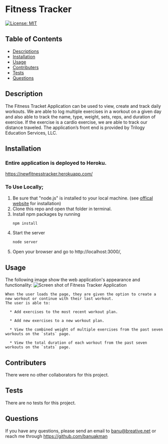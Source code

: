 # Fitness Tracker

[![License: MIT](https://img.shields.io/badge/License-MIT-yellow.svg)](https://opensource.org/licenses/MIT)

## Table of Contents

- [Descriptions](#Description)
- [Installation](#Installation)
- [Usage](#Usage)
- [Contributers](#Contributers)
- [Tests](#Tests)
- [Questions](#Questions)

## Description

The Fitness Tracket Application can be used to view, create and track daily workouts.
We are able to log multiple exercises in a workout on a given day and also able to track the name, type, weight, sets, reps, and duration of exercise. If the exercise is a cardio exercise, we are able to track our distance traveled.
The application’s front end is provided by Trilogy Education Services, LLC.

## Installation

### Entire application is deployed to Heroku.

https://newfitnesstracker.herokuapp.com/

### To Use Locally;

1. Be sure that "node.js" is installed to your local machine. (see <a href="https://nodejs.org/en/download/" rel="nofollow">offical website</a> for installation)
2. Clone this repo and open that folder in terminal.
3. Install npm packages by running
   ```bash
   npm install
   ```
4. Start the server
   ```bash
   node server
   ```
5. Open your browser and go to http://localhost:3000/,

## Usage

The following image show the web application's appearance and functionality:
![Screen shot of Fitness Tracker Application](./Assets/ScreenShot_fitnessTracker.gif)

```
When the user loads the page, they are given the option to create a new workout or continue with their last workout.
The user is able to:

  * Add exercises to the most recent workout plan.

  * Add new exercises to a new workout plan.

  * View the combined weight of multiple exercises from the past seven workouts on the `stats` page.

  * View the total duration of each workout from the past seven workouts on the `stats` page.
```

## Contributers

There were no other collaborators for this project.

## Tests

There are no tests for this project.

## Questions

If you have any questions, please send an email to banu@breative.net or reach me through https://github.com/banuakman
